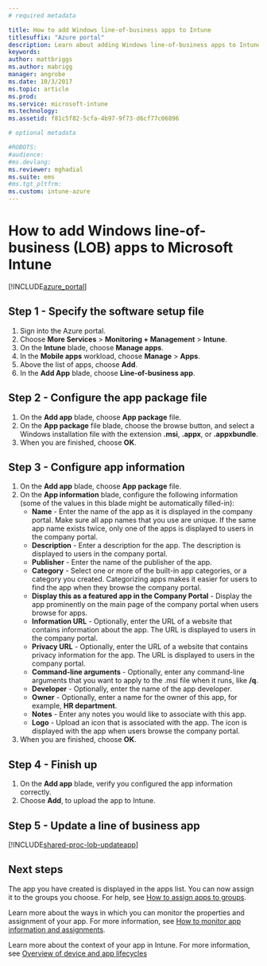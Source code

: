 ```yaml
---
# required metadata

title: How to add Windows line-of-business apps to Intune 
titlesuffix: "Azure portal"
description: Learn about adding Windows line-of-business apps to Intune."
keywords:
author: mattbriggs
ms.author: mabrigg
manager: angrobe
ms.date: 10/3/2017
ms.topic: article
ms.prod:
ms.service: microsoft-intune
ms.technology:
ms.assetid: f81c5f82-5cfa-4b97-9f73-d6cf77c06896

# optional metadata

#ROBOTS:
#audience:
#ms.devlang:
ms.reviewer: mghadial
ms.suite: ems
#ms.tgt_pltfrm:
ms.custom: intune-azure
---
```


# How to add Windows line-of-business (LOB) apps to Microsoft Intune

[!INCLUDE[azure_portal](./includes/azure_portal.md)]


## Step 1 - Specify the software setup file

1. Sign into the Azure portal.
2. Choose **More Services** > **Monitoring + Management** > **Intune**.
3. On the **Intune** blade, choose **Manage apps**.
4. In the **Mobile apps** workload, choose **Manage** > **Apps**.
5. Above the list of apps, choose **Add**.
6. In the **Add App** blade, choose **Line-of-business app**.

## Step 2 - Configure the app package file

1. On the **Add app** blade, choose **App package** file.
2. On the **App package** file blade, choose the browse button, and select a Windows installation file with the extension **.msi**, **.appx**, or **.appxbundle**.
3. When you are finished, choose **OK**.


## Step 3 - Configure app information

1. On the **Add app** blade, choose **App package** file.
2. On the **App information** blade, configure the following information (some of the values in this blade might be automatically filled-in):
	- **Name** - Enter the name of the app as it is displayed in the company portal. Make sure all app names that you use are unique. If the same app name exists twice, only one of the apps is displayed to users in the company portal.
	- **Description** - Enter a description for the app. The description is displayed to users in the company portal.
	- **Publisher** - Enter the name of the publisher of the app.
	- **Category** - Select one or more of the built-in app categories, or a category you created. Categorizing apps makes it easier for users to find the app when they browse the company portal.
	- **Display this as a featured app in the Company Portal** - Display the app prominently on the main page of the company portal when users browse for apps.
	- **Information URL** - Optionally, enter the URL of a website that contains information about the app. The URL is displayed to users in the company portal.
	- **Privacy URL** - Optionally, enter the URL of a website that contains privacy information for the app. The URL is displayed to users in the company portal.
	- **Command-line arguments** - Optionally, enter any command-line arguments that you want to apply to the .msi file when it runs, like **/q**.
	- **Developer** - Optionally, enter the name of the app developer.
	- **Owner** - Optionally, enter a name for the owner of this app, for example, **HR department**.
	- **Notes** - Enter any notes you would like to associate with this app.
	- **Logo** - Upload an icon that is associated with the app. The icon is displayed with the app when users browse the company portal.
3. When you are finished, choose **OK**.

## Step 4 - Finish up

1. On the **Add app** blade, verify you configured the app information correctly.
2. Choose **Add**, to upload the app to Intune.

## Step 5 - Update a line of business app

[!INCLUDE[shared-proc-lob-updateapp](./includes/shared-proc-lob-updateapp.md)]

## Next steps

The app you have created is displayed in the apps list. You can now assign it to the groups you choose. For help, see [How to assign apps to groups](apps-deploy.md).

Learn more about the ways in which you can monitor the properties and assignment of your app. For more information, see [How to monitor app information and assignments](apps-monitor.md).

Learn more about the context of your app in Intune. For more information, see [Overview of device and app lifecycles](introduction-device-app-lifecycles.md)